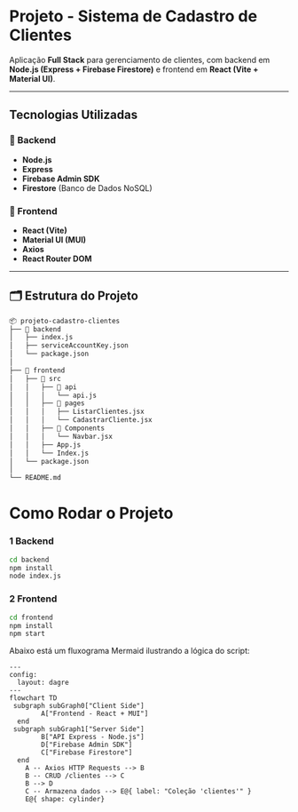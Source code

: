 #  Projeto - Sistema de Cadastro de Clientes

Aplicação **Full Stack** para gerenciamento de clientes, com backend em **Node.js (Express + Firebase Firestore)** e frontend em **React (Vite + Material UI)**.

---

##  Tecnologias Utilizadas

### 🔹 Backend
- **Node.js**
- **Express**
- **Firebase Admin SDK**
- **Firestore** (Banco de Dados NoSQL)

### 🔹 Frontend
- **React (Vite)**
- **Material UI (MUI)**
- **Axios**
- **React Router DOM**

---

## 🗂️ Estrutura do Projeto

```bash
📦 projeto-cadastro-clientes
├── 📁 backend
│   ├── index.js
│   ├── serviceAccountKey.json
│   └── package.json
│
├── 📁 frontend
│   ├── 📁 src
│   │   ├── 📁 api
│   │   │   └── api.js
│   │   ├── 📁 pages
│   │   │   ├── ListarClientes.jsx
│   │   │   └── CadastrarCliente.jsx
│   │   ├── 📁 Components
│   │   │   └── Navbar.jsx
│   │   ├── App.js
│   │   └── Index.js
│   └── package.json
│
└── README.md
```
# Como Rodar o Projeto

### 1 Backend
```bash
cd backend
npm install
node index.js

````

### 2 Frontend
```bash
cd frontend
npm install
npm start
````
Abaixo está um fluxograma Mermaid ilustrando a lógica do script:

```mermaid
---
config:
  layout: dagre
---
flowchart TD
 subgraph subGraph0["Client Side"]
        A["Frontend - React + MUI"]
  end
 subgraph subGraph1["Server Side"]
        B["API Express - Node.js"]
        D["Firebase Admin SDK"]
        C["Firebase Firestore"]
  end
    A -- Axios HTTP Requests --> B
    B -- CRUD /clientes --> C
    B --> D
    C -- Armazena dados --> E@{ label: "Coleção 'clientes'" }
    E@{ shape: cylinder}


